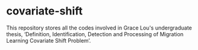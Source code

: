 # covariate-shift
This repository stores all the codes involved in Grace Lou's undergraduate thesis, ‘Definition, Identification, Detection and Processing of Migration Learning Covariate Shift Problem’.
